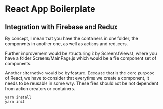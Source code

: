 # React App Boilerplate

## Integration with Firebase and Redux

By concept, I mean that you have the containers in one folder, the components in another one, as well as actions and reducers.

Further improvement would be structuring it by Screens(Views), where you have a folder Screens/MainPage.js which would be a file component set of components.

Another alternative would be by feature. Because that is the core purpose of React, we have to consider that everytime we create a component, it needs to be reusable in some way. These files should not be not dependent from action creators or containers. 

```
yarn install
yarn init
```
